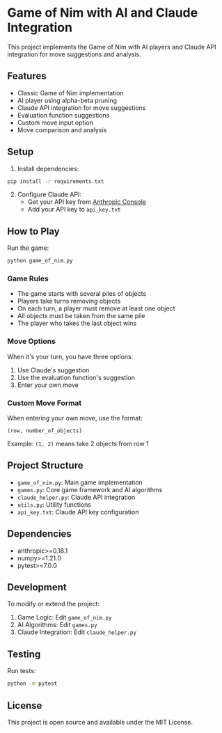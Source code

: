 # Game of Nim with AI and Claude Integration

This project implements the Game of Nim with AI players and Claude API integration for move suggestions and analysis.

## Features

- Classic Game of Nim implementation
- AI player using alpha-beta pruning
- Claude API integration for move suggestions
- Evaluation function suggestions
- Custom move input option
- Move comparison and analysis

## Setup

1. Install dependencies:
```bash
pip install -r requirements.txt
```

2. Configure Claude API:
   - Get your API key from [Anthropic Console](https://console.anthropic.com/)
   - Add your API key to `api_key.txt`

## How to Play

Run the game:
```bash
python game_of_nim.py
```

### Game Rules
- The game starts with several piles of objects
- Players take turns removing objects
- On each turn, a player must remove at least one object
- All objects must be taken from the same pile
- The player who takes the last object wins

### Move Options
When it's your turn, you have three options:
1. Use Claude's suggestion
2. Use the evaluation function's suggestion
3. Enter your own move

### Custom Move Format
When entering your own move, use the format:
```
(row, number_of_objects)
```
Example: `(1, 2)` means take 2 objects from row 1

## Project Structure

- `game_of_nim.py`: Main game implementation
- `games.py`: Core game framework and AI algorithms
- `claude_helper.py`: Claude API integration
- `utils.py`: Utility functions
- `api_key.txt`: Claude API key configuration

## Dependencies

- anthropic>=0.18.1
- numpy>=1.21.0
- pytest>=7.0.0

## Development

To modify or extend the project:

1. Game Logic: Edit `game_of_nim.py`
2. AI Algorithms: Edit `games.py`
3. Claude Integration: Edit `claude_helper.py`

## Testing

Run tests:
```bash
python -m pytest
```

## License

This project is open source and available under the MIT License.
